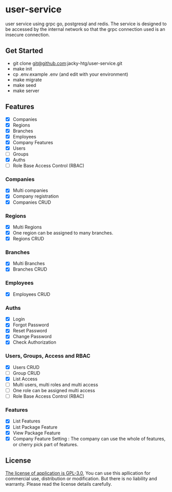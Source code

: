 # user-service
user service using grpc go, postgresql and redis. The service is designed to be accessed by the internal network so that the grpc connection used is an insecure connection.

## Get Started
- git clone git@github.com:jacky-htg/user-service.git
- make init
- cp .env.example .env (and edit with your environment)
- make migrate
- make seed
- make server

## Features
- [X] Companies
- [X] Regions
- [X] Branches
- [X] Employees
- [X] Company Features
- [X] Users
- [ ] Groups
- [X] Auths
- [ ] Role Base Access Control (RBAC)

### Companies
- [X] Multi companies
- [X] Company registration
- [X] Companies CRUD

### Regions
- [X] Multi Regions
- [X] One region can be assigned to many branches.
- [X] Regions CRUD

### Branches
- [X] Multi Branches
- [X] Branches CRUD

### Employees
- [X] Employees CRUD

### Auths
- [X] Login
- [X] Forgot Password
- [X] Reset Password
- [X] Change Password
- [X] Check Authorization 

### Users, Groups, Access and RBAC
- [X] Users CRUD
- [ ] Group CRUD
- [X] List Access
- [ ] Multi users, multi roles and multi access
- [ ] One role can be assigned multi access
- [ ] Role Base Access Control (RBAC)

### Features
- [X] List Features
- [X] List Package Feature
- [X] View Package Feature
- [X] Company Feature Setting : The company can use the whole of features, or cherry pick part of features.

## License
[The license of application is GPL-3.0](https://github.com/jacky-htg/user-service/blob/main/LICENSE), You can use this apllication for commercial use, distribution or modification. But there is no liability and warranty. Please read the license details carefully.